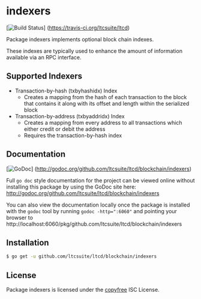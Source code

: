 indexers
========

[![Build Status](https://travis-ci.org/ltcsuite/ltcd.png?branch=master)]
(https://travis-ci.org/ltcsuite/ltcd)

Package indexers implements optional block chain indexes.

These indexes are typically used to enhance the amount of information available
via an RPC interface.

## Supported Indexers

- Transaction-by-hash (txbyhashidx) Index
  - Creates a mapping from the hash of each transaction to the block that
    contains it along with its offset and length within the serialized block
- Transaction-by-address (txbyaddridx) Index
  - Creates a mapping from every address to all transactions which either credit
    or debit the address
  - Requires the transaction-by-hash index

## Documentation

[![GoDoc](https://godoc.org/github.com/ltcsuite/ltcd/blockchain/indexers?status.png)]
(http://godoc.org/github.com/ltcsuite/ltcd/blockchain/indexers)

Full `go doc` style documentation for the project can be viewed online without
installing this package by using the GoDoc site here:
http://godoc.org/github.com/ltcsuite/ltcd/blockchain/indexers

You can also view the documentation locally once the package is installed with
the `godoc` tool by running `godoc -http=":6060"` and pointing your browser to
http://localhost:6060/pkg/github.com/ltcsuite/ltcd/blockchain/indexers

## Installation

```bash
$ go get -u github.com/ltcsuite/ltcd/blockchain/indexers
```

## License

Package indexers is licensed under the [copyfree](http://copyfree.org) ISC
License.
